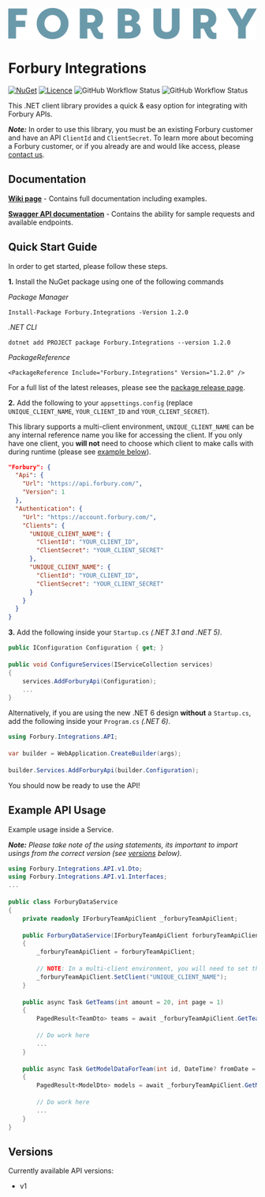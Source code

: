 ![Forbury](https://raw.githubusercontent.com/Forbury/Integrations/master/assets/logo/logo_text.png)﻿
# Forbury Integrations
 
 [![NuGet](https://img.shields.io/nuget/v/Forbury.Integrations)](https://www.nuget.org/packages/Forbury.Integrations)
 [![Licence](https://img.shields.io/github/license/Forbury/Integrations)](LICENCE.txt)
 ![GitHub Workflow Status](https://img.shields.io/github/workflow/status/forbury/integrations/CodeQL?label=Code%20Analysis)
 ![GitHub Workflow Status](https://img.shields.io/github/workflow/status/forbury/integrations/.NET?label=Build)

This .NET client library provides a quick & easy option for integrating with Forbury APIs.

**_Note:_** In order to use this library, you must be an existing Forbury customer and have an API `ClientId` and `ClientSecret`.
To learn more about becoming a Forbury customer, or if you already are and would like access, please [contact us](https://www.forbury.com/contact-us).

## Documentation

[**Wiki page**](https://github.com/Forbury/Integrations/wiki) - Contains full documentation including examples.

[**Swagger API documentation**](https://api.forbury.com/docs) - Contains the ability for sample requests and available endpoints.

## Quick Start Guide
In order to get started, please follow these steps.

**1.** Install the NuGet package using one of the following commands

_Package Manager_
```
Install-Package Forbury.Integrations -Version 1.2.0
```

_.NET CLI_
```
dotnet add PROJECT package Forbury.Integrations --version 1.2.0
```

_PackageReference_
```
<PackageReference Include="Forbury.Integrations" Version="1.2.0" />
```

For a full list of the latest releases, please see the [package release page](https://www.nuget.org/packages/Forbury.Integrations).

**2.** Add the following to your `appsettings.config` (replace `UNIQUE_CLIENT_NAME`, `YOUR_CLIENT_ID` and `YOUR_CLIENT_SECRET`).

This library supports a multi-client environment, `UNIQUE_CLIENT_NAME` can be any internal reference name you like for accessing the client.
If you only have one client, you **will not** need to choose which client to make calls with during runtime (please see [example below](#Example-API-Usage)).

```json
"Forbury": {
  "Api": {
    "Url": "https://api.forbury.com/",
    "Version": 1
  },
  "Authentication": {
    "Url": "https://account.forbury.com/",
    "Clients": {
      "UNIQUE_CLIENT_NAME": {
        "ClientId": "YOUR_CLIENT_ID",
        "ClientSecret": "YOUR_CLIENT_SECRET"
      },
      "UNIQUE_CLIENT_NAME": {
        "ClientId": "YOUR_CLIENT_ID",
        "ClientSecret": "YOUR_CLIENT_SECRET"
      }
    }
  }
}
```

**3.** Add the following inside your `Startup.cs` _(.NET 3.1 and .NET 5)_.

```C#
public IConfiguration Configuration { get; }

public void ConfigureServices(IServiceCollection services)
{        
    services.AddForburyApi(Configuration);
    ...
}
```

Alternatively, if you are using the new .NET 6 design **without** a `Startup.cs`, add the following inside your `Program.cs` _(.NET 6)_.

```C#
using Forbury.Integrations.API;

var builder = WebApplication.CreateBuilder(args);

builder.Services.AddForburyApi(builder.Configuration);
```

You should now be ready to use the API!

## Example API Usage

Example usage inside a Service.

**_Note:_** _Please take note of the using statements, its important to import usings from the correct version (see [versions](#Versions) below)._

```C#
using Forbury.Integrations.API.v1.Dto;
using Forbury.Integrations.API.v1.Interfaces;
...

public class ForburyDataService
{
    private readonly IForburyTeamApiClient _forburyTeamApiClient;

    public ForburyDataService(IForburyTeamApiClient forburyTeamApiClient)
    {
        _forburyTeamApiClient = forburyTeamApiClient;

        // NOTE: In a multi-client environment, you will need to set the client
        _forburyTeamApiClient.SetClient("UNIQUE_CLIENT_NAME");
    }

    public async Task GetTeams(int amount = 20, int page = 1)
    {
        PagedResult<TeamDto> teams = await _forburyTeamApiClient.GetTeams(amount, page);

        // Do work here
        ...
    }

    public async Task GetModelDataForTeam(int id, DateTime? fromDate = null, int amount = 20, int page = 1)
    {
        PagedResult<ModelDto> models = await _forburyTeamApiClient.GetModelsByTeamId(id, fromDate, null, amount, page);

        // Do work here
        ...
    }
}
```

## Versions

Currently available API versions:
- v1


